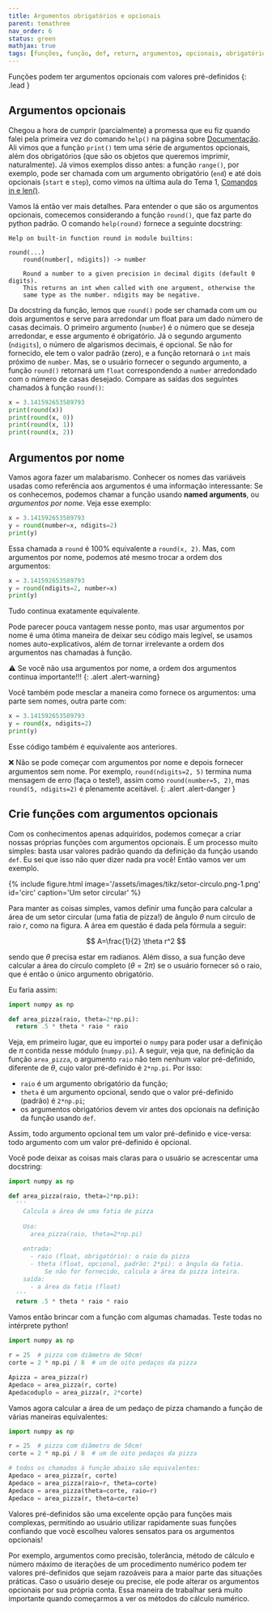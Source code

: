 ```yaml
---
title: Argumentos obrigatórios e opcionais
parent: temathree
nav_order: 6
status: green
mathjax: true
tags: [funções, função, def, return, argumentos, opcionais, obrigatórios, nome, pizza, tolerância, precisão, pre-definidos, padrão]
---
```


Funções podem ter argumentos opcionais com valores pré-definidos
{: .lead }

## Argumentos opcionais

Chegou a hora de cumprir (parcialmente) a promessa que eu fiz quando falei pela primeira vez do comando `help()` na página sobre [Documentação]({{site.baseurl}}/docs/tema3/documentacao.html). Ali vimos que a função `print()` tem uma série de argumentos opcionais, além dos obrigatórios (que são os objetos que queremos imprimir, naturalmente). Já vimos exemplos disso antes: a função `range()`, por exemplo, pode ser chamada com um argumento obrigatório (`end`) e até dois opcionais (`start` e `step`), como vimos na última aula do Tema 1, [Comandos in e len()]({{site.baseurl}}/docs/tema1/in-len.html).

Vamos lá então ver mais detalhes. Para entender o que são os argumentos opcionais, comecemos considerando a função `round()`, que faz parte do python padrão. O comando `help(round)` fornece a seguinte docstring:
```
Help on built-in function round in module builtins:

round(...)
    round(number[, ndigits]) -> number
    
    Round a number to a given precision in decimal digits (default 0 digits).
    This returns an int when called with one argument, otherwise the
    same type as the number. ndigits may be negative.
```
Da docstring da função, lemos que `round()` pode ser chamada com um ou dois argumentos e serve para arredondar um float para um dado número de casas decimais. O primeiro argumento (`number`) é o número que se deseja arredondar, e esse argumento é obrigatório. Já o segundo argumento (`ndigits`), o número de algarismos decimais, é opcional. Se não for fornecido, ele tem o valor padrão (zero), e a função retornará o `int` mais próximo de `number`. Mas, se o usuário fornecer o segundo argumento, a função `round()` retornará um `float` correspondendo a `number` arredondado com o número de casas desejado. Compare as saídas dos seguintes chamados à função `round()`:
```python
x = 3.141592653589793
print(round(x))
print(round(x, 0))
print(round(x, 1))
print(round(x, 2))
```

## Argumentos por nome

Vamos agora fazer um malabarismo. Conhecer os nomes das variáveis usadas como referência aos argumentos é uma informação interessante: Se os conhecemos, podemos chamar a função usando **named arguments**, ou *argumentos por nome*. Veja esse exemplo:
```python
x = 3.141592653589793
y = round(number=x, ndigits=2)
print(y)
```
Essa chamada a `round` é 100% equivalente a `round(x, 2)`. Mas, com argumentos por nome, podemos até mesmo trocar a ordem dos argumentos: 
```python
x = 3.141592653589793
y = round(ndigits=2, number=x)
print(y)
```
Tudo continua exatamente equivalente.

Pode parecer pouca vantagem nesse ponto, mas usar argumentos por nome é uma ótima maneira de deixar seu código mais legível, se usamos nomes auto-explicativos, além de tornar irrelevante a ordem dos argumentos nas chamadas à função. 

:warning: Se você não usa argumentos por nome, a ordem dos argumentos continua importante!!!
{: .alert .alert-warning}

Você também pode mesclar a maneira como fornece os argumentos: uma parte sem nomes, outra parte com:
```python
x = 3.141592653589793
y = round(x, ndigits=2)
print(y)
```
Esse código também é equivalente aos anteriores.

:x: Não se pode começar com argumentos por nome e depois fornecer argumentos sem nome. Por exemplo, `round(ndigits=2, 5)` termina numa mensagem de erro (faça o teste!), assim como `round(number=5, 2)`, mas `round(5, ndigits=2)` é plenamente aceitável. 
{: .alert .alert-danger }

## Crie funções com argumentos opcionais

Com os conhecimentos apenas adquiridos, podemos começar a criar nossas próprias funções com argumentos opcionais. É um processo muito simples: basta usar valores padrão quando da definição da função usando `def`. Eu sei que isso não quer dizer nada pra você! Então vamos ver um exemplo.

<div class="col-md-3 float-right">
{% include figure.html image='/assets/images/tikz/setor-circulo.png-1.png' id='circ' caption='Um setor circular' %}
</div>

Para manter as coisas simples, vamos definir uma função para calcular a área de um setor circular (uma fatia de pizza!) de ângulo $\theta$ num círculo de raio $r$, como na figura. A área em questão é dada pela fórmula a seguir: 

$$ A=\frac{1}{2} \theta r^2 $$

sendo que $\theta$ precisa estar em radianos. Além disso, a sua função deve calcular a área do círculo completo ($\theta=2\pi$) se o usuário fornecer só o raio, que é então o único argumento obrigatório.

Eu faria assim: 
```python
import numpy as np

def area_pizza(raio, theta=2*np.pi):
  return .5 * theta * raio * raio
```

Veja, em primeiro lugar, que eu importei o `numpy` para poder usar a definição de $\pi$ contida nesse módulo (`numpy.pi`). A seguir, veja que, na definição da função `area_pizza`, o argumento `raio` não tem nenhum valor pré-definido, diferente de $\theta$, cujo valor pré-definido é `2*np.pi`. Por isso:
- `raio` é um argumento obrigatório da função;
- `theta` é um argumento opcional, sendo que o valor pré-definido (padrão) é `2*np.pi`;
- os argumentos obrigatórios devem vir antes dos opcionais na definição da função usando `def`.

Assim, todo argumento opcional tem um valor pré-definido e vice-versa: todo argumento com um valor pré-definido é opcional.

Você pode deixar as coisas mais claras para o usuário se acrescentar uma docstring:
```python
import numpy as np

def area_pizza(raio, theta=2*np.pi):
  '''
    Calcula a área de uma fatia de pizza 
    
    Uso: 
      area_pizza(raio, theta=2*np.pi)
    
    entrada:
      - raio (float, obrigatório): o raio da pizza
      - theta (float, opcional, padrão: 2*pi): o ângulo da fatia.
          Se não for fornecido, calcula a área da pizza inteira.
    saída:
      - a área da fatia (float)
  '''
  return .5 * theta * raio * raio
```

Vamos então brincar com a função com algumas chamadas. Teste todas no intérprete python!
```python
import numpy as np

r = 25  # pizza com diâmetro de 50cm!
corte = 2 * np.pi / 8  # um de oito pedaços da pizza

Apizza = area_pizza(r)
Apedaco = area_pizza(r, corte)
Apedacoduplo = area_pizza(r, 2*corte)
```

Vamos agora calcular a área de um pedaço de pizza chamando a função de várias maneiras equivalentes:
```python
import numpy as np

r = 25  # pizza com diâmetro de 50cm!
corte = 2 * np.pi / 8  # um de oito pedaços da pizza

# todos os chamados à função abaixo são equivalentes:
Apedaco = area_pizza(r, corte)
Apedaco = area_pizza(raio=r, theta=corte)
Apedaco = area_pizza(theta=corte, raio=r)
Apedaco = area_pizza(r, theta=corte)
```

Valores pré-definidos são uma excelente opção para funções mais complexas, permitindo ao usuário utilizar rapidamente suas funções confiando que você escolheu valores sensatos para os argumentos opcionais!

Por exemplo, argumentos como precisão, tolerância, método de cálculo e número máximo de iterações de um procedimento numérico podem ter valores pré-definidos que sejam razoáveis para a maior parte das situações práticas. Caso o usuário deseje ou precise, ele pode alterar os argumentos opcionais por sua própria conta. Essa maneira de trabalhar será muito importante quando começarmos a ver os métodos do cálculo numérico.
